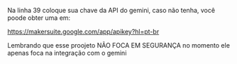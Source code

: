 Na linha 39 coloque sua chave da API do gemini, caso não tenha, você poode obter uma em:

https://makersuite.google.com/app/apikey?hl=pt-br

Lembrando que esse proojeto NÃO FOCA EM SEGURANÇA no momento ele apenas foca na integração com o gemini

